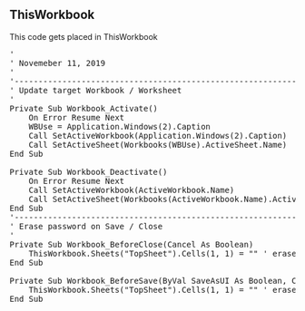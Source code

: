 <h2>ThisWorkbook</h2>

This code gets placed in ThisWorkbook

<pre>
'
' Novemeber 11, 2019
'
'-----------------------------------------------------------------------------
' Update target Workbook / Worksheet
'
Private Sub Workbook_Activate()
    On Error Resume Next
    WBUse = Application.Windows(2).Caption
    Call SetActiveWorkbook(Application.Windows(2).Caption)
    Call SetActiveSheet(Workbooks(WBUse).ActiveSheet.Name)
End Sub

Private Sub Workbook_Deactivate()
    On Error Resume Next
    Call SetActiveWorkbook(ActiveWorkbook.Name)
    Call SetActiveSheet(Workbooks(ActiveWorkbook.Name).ActiveSheet.Name)
End Sub
'------------------------------------------------------------------------------
' Erase password on Save / Close
'
Private Sub Workbook_BeforeClose(Cancel As Boolean)
    ThisWorkbook.Sheets("TopSheet").Cells(1, 1) = "" ' erase password
End Sub

Private Sub Workbook_BeforeSave(ByVal SaveAsUI As Boolean, Cancel As Boolean)
    ThisWorkbook.Sheets("TopSheet").Cells(1, 1) = "" ' erase password
End Sub
</pre>
